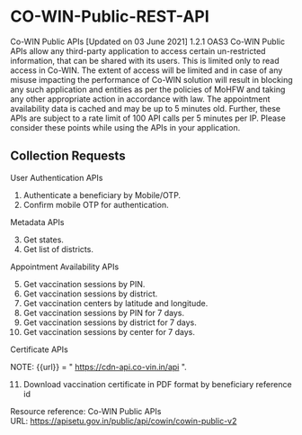 # CO-WIN-Public-REST-API

Co-WIN Public APIs [Updated on 03 June 2021]
 1.2.1 OAS3
Co-WIN Public APIs allow any third-party application to access certain un-restricted information, that can be shared with its users. This is limited only to read access in Co-WIN. The extent of access will be limited and in case of any misuse impacting the performance of Co-WIN solution will result in blocking any such application and entities as per the policies of MoHFW and taking any other appropriate action in accordance with law. The appointment availability data is cached and may be up to 5 minutes old. Further, these APIs are subject to a rate limit of 100 API calls per 5 minutes per IP. Please consider these points while using the APIs in your application.

Collection Requests
-------------------------

User Authentication APIs

1. Authenticate a beneficiary by Mobile/OTP.
2. Confirm mobile OTP for authentication.

Metadata APIs

3. Get states.
4. Get list of districts.

Appointment Availability APIs

5. Get vaccination sessions by PIN.
6. Get vaccination sessions by district.
7. Get vaccination centers by latitude and longitude.
8. Get vaccination sessions by PIN for 7 days.
9. Get vaccination sessions by district for 7 days.
10. Get vaccination sessions by center for 7 days.

Certificate APIs

NOTE:
{{url}} = " https://cdn-api.co-vin.in/api ".

11. Download vaccination certificate in PDF format by beneficiary reference id

Resource reference: Co-WIN Public APIs<br>
URL: https://apisetu.gov.in/public/api/cowin/cowin-public-v2
